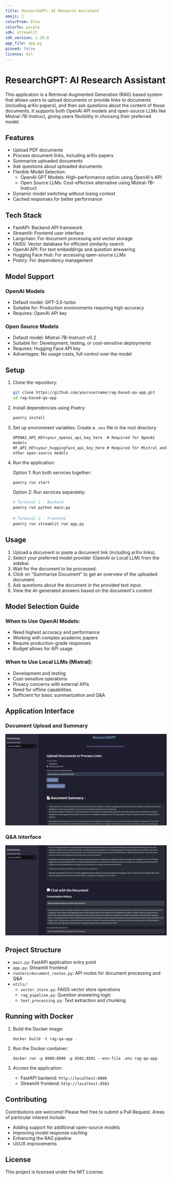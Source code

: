 ```yaml
---
title: ResearchGPT: AI Research Assistant
emoji: 🚀
colorFrom: blue
colorTo: purple
sdk: streamlit
sdk_version: 1.39.0
app_file: app.py
pinned: false
license: mit
---
```


# ResearchGPT: AI Research Assistant

This application is a Retrieval-Augmented Generation (RAG) based system that allows users to upload documents or provide links to documents (including arXiv papers), and then ask questions about the content of those documents. It supports both OpenAI API models and open-source LLMs like Mistral-7B-Instruct, giving users flexibility in choosing their preferred model.

## Features

- Upload PDF documents
- Process document links, including arXiv papers
- Summarize uploaded documents
- Ask questions about uploaded documents
- Flexible Model Selection:
  - OpenAI GPT Models: High-performance option using OpenAI's API
  - Open Source LLMs: Cost-effective alternative using Mistral-7B-Instruct
- Dynamic model switching without losing context
- Cached responses for better performance

## Tech Stack

- FastAPI: Backend API framework
- Streamlit: Frontend user interface
- Langchain: For document processing and vector storage
- FAISS: Vector database for efficient similarity search
- OpenAI API: For text embeddings and question answering
- Hugging Face Hub: For accessing open-source LLMs
- Poetry: For dependency management

## Model Support

### OpenAI Models
- Default model: GPT-3.5-turbo
- Suitable for: Production environments requiring high accuracy
- Requires: OpenAI API key

### Open Source Models
- Default model: Mistral-7B-Instruct-v0.2
- Suitable for: Development, testing, or cost-sensitive deployments
- Requires: Hugging Face API key
- Advantages: No usage costs, full control over the model

## Setup

1. Clone the repository:
   ```bash
   git clone https://github.com/yourusername/rag-based-qa-app.git
   cd rag-based-qa-app
   ```

2. Install dependencies using Poetry:
   ```bash
   poetry install
   ```

3. Set up environment variables:
   Create a `.env` file in the root directory:
   ```
   OPENAI_API_KEY=your_openai_api_key_here  # Required for OpenAI models
   HF_API_KEY=your_huggingface_api_key_here # Required for Mistral and other open-source models
   ```

4. Run the application:
   
   Option 1: Run both services together:
   ```bash
   poetry run start
   ```
   
   Option 2: Run services separately:
   ```bash
   # Terminal 1 - Backend
   poetry run python main.py
   
   # Terminal 2 - Frontend
   poetry run streamlit run app.py
   ```

## Usage

1. Upload a document or paste a document link (including arXiv links).
2. Select your preferred model provider (OpenAI or Local LLM) from the sidebar.
3. Wait for the document to be processed.
4. Click on "Summarize Document" to get an overview of the uploaded document.
5. Ask questions about the document in the provided text input.
6. View the AI-generated answers based on the document's content.

## Model Selection Guide

### When to Use OpenAI Models:
- Need highest accuracy and performance
- Working with complex academic papers
- Require production-grade responses
- Budget allows for API usage

### When to Use Local LLMs (Mistral):
- Development and testing
- Cost-sensitive operations
- Privacy concerns with external APIs
- Need for offline capabilities
- Sufficient for basic summarization and Q&A

## Application Interface

### Document Upload and Summary
![Document Upload and Summary](images/1.png)

### Q&A Interface
![Q&A Interface](images/2.png)

## Project Structure

- `main.py`: FastAPI application entry point
- `app.py`: Streamlit frontend
- `routers/document_routes.py`: API routes for document processing and Q&A
- `utils/`:
  - `vector_store.py`: FAISS vector store operations
  - `rag_pipeline.py`: Question answering logic
  - `text_processing.py`: Text extraction and chunking

## Running with Docker

1. Build the Docker image:
   ```
   docker build -t rag-qa-app .
   ```

2. Run the Docker container:
   ```
   docker run -p 8000:8000 -p 8501:8501 --env-file .env rag-qa-app
   ```

3. Access the application:
   - FastAPI backend: `http://localhost:8000`
   - Streamlit frontend: `http://localhost:8501`

## Contributing

Contributions are welcome! Please feel free to submit a Pull Request. Areas of particular interest include:
- Adding support for additional open-source models
- Improving model response caching
- Enhancing the RAG pipeline
- UI/UX improvements

## License

This project is licensed under the MIT License.
